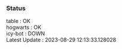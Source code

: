 ### Status


table : OK  
hogwarts : OK  
icy-bot : DOWN  
Latest Update : 2023-08-29 12:13:33.128028
